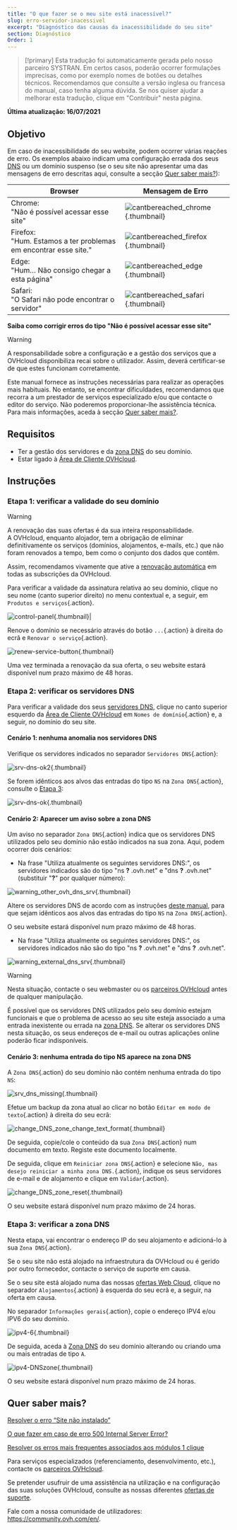 ```yaml
---
title: "O que fazer se o meu site está inacessível?"
slug: erro-servidor-inacessivel
excerpt: "Diagnóstico das causas da inacessibilidade do seu site"
section: Diagnóstico
Order: 1
---
```


> [!primary]
> Esta tradução foi automaticamente gerada pelo nosso parceiro SYSTRAN. Em certos casos, poderão ocorrer formulações imprecisas, como por exemplo nomes de botões ou detalhes técnicos. Recomendamos que consulte a versão inglesa ou francesa do manual, caso tenha alguma dúvida. Se nos quiser ajudar a melhorar esta tradução, clique em "Contribuir" nesta página.
>

**Última atualização: 16/07/2021**

## Objetivo

Em caso de inacessibilidade do seu website, podem ocorrer várias reações de erro. Os exemplos abaixo indicam uma configuração errada dos seus [DNS](../../domains/partilhado_generalidades_sobre_os_servidores_dns/#compreender-a-nocao-de-dns) ou um domínio suspenso (se o seu site não apresentar uma das mensagens de erro descritas aqui, consulte a secção [Quer saber mais?](#gofurther)):

|Browser|Mensagem de Erro|
|-|---|
|Chrome:<br>"Não é possível acessar esse site"|![cantbereached_chrome](images/cantbereached_chrome.png){.thumbnail}|
|Firefox:<br>"Hum. Estamos a ter problemas em encontrar esse site."|![cantbereached_firefox](images/cantbereached_firefox.png){.thumbnail}|
|Edge:<br>"Hum… Não consigo chegar a esta página"|![cantbereached_edge](images/cantbereached_edge.png){.thumbnail}|
|Safari:<br>"O Safari não pode encontrar o servidor"|![cantbereached_safari](images/cantbereached_safari.png){.thumbnail}|

**Saiba como corrigir erros do tipo "Não é possível acessar esse site"**

> [!warning]
>
> A responsabilidade sobre a configuração e a gestão dos serviços que a OVHcloud disponibiliza recai sobre o utilizador. Assim, deverá certificar-se de que estes funcionam corretamente.
>
> Este manual fornece as instruções necessárias para realizar as operações mais habituais. No entanto, se encontrar dificuldades, recomendamos que recorra a um prestador de serviços especializado e/ou que contacte o editor do serviço. Não poderemos proporcionar-lhe assistência técnica. Para mais informações, aceda à secção [Quer saber mais?](#gofurther).
>

## Requisitos

- Ter a gestão dos servidores e da [zona DNS](../../domains/alojamento_partilhado_como_editar_a_minha_zona_dns/#compreender-a-nocao-de-dns) do seu domínio.
- Estar ligado à [Área de Cliente OVHcloud](https://www.ovh.com/auth/?action=gotomanager&from=https://www.ovh.pt/&ovhSubsidiary=pt).

## Instruções

### Etapa 1: verificar a validade do seu domínio

> [!warning]
>
> A renovação das suas ofertas é da sua inteira responsabilidade.<br>
> A OVHcloud, enquanto alojador, tem a obrigação de eliminar definitivamente os serviços (domínios, alojamentos, e-mails, etc.) que não foram renovados a tempo, bem como o conjunto dos dados que contêm.
>
> Assim, recomendamos vivamente que ative a [renovação automática](../../billing/guia_de_utilizacao_da_renovacao_automatica_da_ovh/#instrucoes) em todas as subscrições da OVHcloud.
>

Para verificar a validade da assinatura relativa ao seu domínio, clique no seu nome (canto superior direito) no menu contextual e, a seguir, em `Produtos e serviços`{.action}.

![control-panel](images/control-panel.png){.thumbnail}|

Renove o domínio se necessário através do botão `...`{.action} à direita do ecrã e `Renovar o serviço`{.action}.

![renew-service-button](images/renew-service-button.png){.thumbnail}

Uma vez terminada a renovação da sua oferta, o seu website estará disponível num prazo máximo de 48 horas.

### Etapa 2: verificar os servidores DNS

Para verificar a validade dos seus [servidores DNS](../../domains/partilhado_generalidades_sobre_os_servidores_dns/), clique no canto superior esquerdo da [Área de Cliente OVHcloud](https://www.ovh.com/auth/?action=gotomanager&from=https://www.ovh.pt/&ovhSubsidiary=pt) em `Nomes de domínio`{.action} e, a seguir, no domínio do seu site.

#### Cenário 1: nenhuma anomalia nos servidores DNS

Verifique os servidores indicados no separador `Servidores DNS`{.action}:

![srv-dns-ok2](images/srv-dns-ok2.png){.thumbnail}

Se forem idênticos aos alvos das entradas do tipo `NS` na `Zona DNS`{.action}, consulte o [Etapa 3](#step3):

![srv-dns-ok](images/srv-dns-ok.png){.thumbnail}

#### Cenário 2: Aparecer um aviso sobre a zona DNS

Um aviso no separador `Zona DNS`{.action} indica que os servidores DNS utilizados pelo seu domínio não estão indicados na sua zona. Aqui, podem ocorrer dois cenários:

- Na frase "Utiliza atualmente os seguintes servidores DNS:", os servidores indicados são do tipo "ns **?** .ovh.net" e "dns **?** .ovh.net" (substituir "**?**" por qualquer número):

![warning_other_ovh_dns_srv](images/warning_other_ovh_dns_srv.png){.thumbnail}

Altere os servidores DNS de acordo com as instruções [deste manual](../../domains/partilhado_generalidades_sobre_os_servidores_dns/#modificar-os-servidores-dns), para que sejam idênticos aos alvos das entradas do tipo `NS` na `Zona DNS`{.action}.

O seu website estará disponível num prazo máximo de 48 horas.

- Na frase "Utiliza atualmente os seguintes servidores DNS:", os servidores indicados não são do tipo "ns **?** .ovh.net" e "dns **?** .ovh.net".

![warning_external_dns_srv](images/warning_external_dns_srv.png){.thumbnail}

> [!warning]
>
> Nesta situação, contacte o seu webmaster ou os [parceiros OVHcloud](https://partner.ovhcloud.com/pt/) antes de qualquer manipulação.
>
> É possível que os servidores DNS utilizados pelo seu domínio estejam funcionais e que o problema de acesso ao seu site esteja associado a uma entrada inexistente ou errada na [zona DNS](../../domains/alojamento_partilhado_como_editar_a_minha_zona_dns/#compreender-a-nocao-de-dns). Se alterar os servidores DNS nesta situação, os seus endereços de e-mail ou outras aplicações online poderão ficar indisponíveis.
>

#### Cenário 3: nenhuma entrada do tipo NS aparece na zona DNS

A `Zona DNS`{.action} do seu domínio não contém nenhuma entrada do tipo `NS`:

![srv_dns_missing](images/srv_dns_missing.png){.thumbnail}

Efetue um backup da zona atual ao clicar no botão `Editar em modo de texto`{.action} à direita do seu ecrã:

![change_DNS_zone_change_text_format](images/change_DNS_zone_change_text_format.png){.thumbnail}

De seguida, copie/cole o conteúdo da sua `Zona DNS`{.action} num documento em texto. Registe este documento localmente.

De seguida, clique em `Reiniciar zona DNS`{.action} e selecione `Não, mas desejo reiniciar a minha zona DNS.`{.action}, indique os seus servidores de e-mail e de alojamento e clique em `Validar`{.action}.

![change_DNS_zone_reset](images/change_DNS_zone_reset.png){.thumbnail}

O seu website estará disponível num prazo máximo de 24 horas.

### Etapa 3: verificar a zona DNS <a name="step3"></a>

Nesta etapa, vai encontrar o endereço IP do seu alojamento e adicioná-lo à sua `Zona DNS`{.action}.

Se o seu site não está alojado na infraestrutura da OVHcloud ou é gerido por outro fornecedor, contacte o serviço de suporte em causa.

Se o seu site está alojado numa das nossas [ofertas Web Cloud](https://www.ovh.pt/alojamento-partilhado/), clique no separador `Alojamentos`{.action} à esquerda do seu ecrã e, a seguir, na oferta em causa.

No separador `Informações gerais`{.action}, copie o endereço IPV4 e/ou IPV6 do seu domínio.

![ipv4-6](images/ipv4-6.png){.thumbnail}

De seguida, aceda à [Zona DNS](../../domains/alojamento_partilhado_como_editar_a_minha_zona_dns/#editar-a-zona-dns-da-ovhcloud-do-seu-dominio_1) do seu domínio alterando ou criando uma ou mais entradas de tipo `A`.

![ipv4-DNSzone](images/ipv4-DNSzone.png){.thumbnail}

O seu website estará disponível num prazo máximo de 24 horas.

## Quer saber mais? <a name="gofurther"></a>

[Resolver o erro “Site não instalado”](../alojamento_web_erro_de_site_nao_instalado/)

[O que fazer em caso de erro 500 Internal Server Error?](../erreur-500-internal-server-error/)

[Resolver os erros mais frequentes associados aos módulos 1 clique](../erros-frequentes-modulos-em-1-clique/)

Para serviços especializados (referenciamento, desenvolvimento, etc.), contacte os [parceiros OVHcloud](https://partner.ovhcloud.com/pt/).

Se pretender usufruir de uma assistência na utilização e na configuração das suas soluções OVHcloud, consulte as nossas diferentes [ofertas de suporte](https://www.ovhcloud.com/pt/support-levels/).

Fale com a nossa comunidade de utilizadores: <https://community.ovh.com/en/>.
